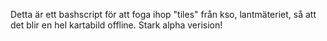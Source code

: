 Detta är ett bashscript för att foga ihop "tiles" från kso, lantmäteriet, så att det blir en hel kartabild offline.
Stark alpha verision!


